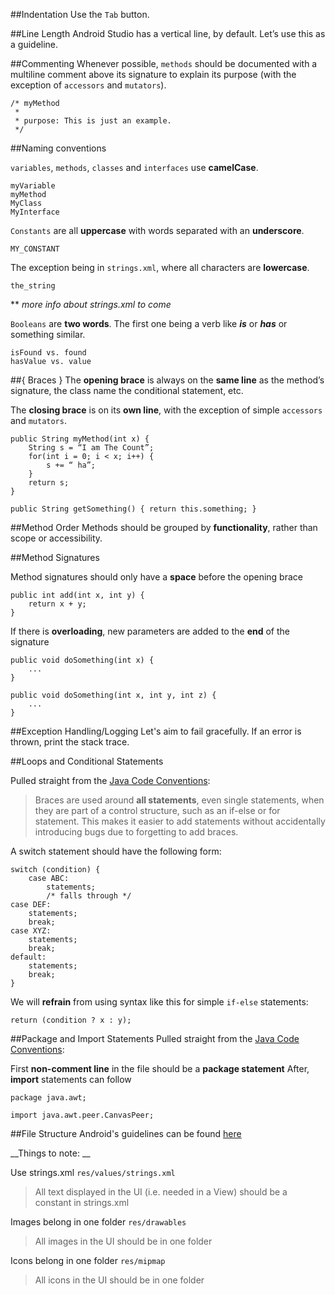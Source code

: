 
 
##Indentation
Use the `Tab` button.

##Line Length
Android Studio has a vertical line, by default. Let’s use this as a guideline.

##Commenting
Whenever possible, `methods` should be documented with a multiline comment above its signature to explain its purpose (with the exception of `accessors` and `mutators`).

	/* myMethod
	 *
	 * purpose: This is just an example.
	 */	

##Naming conventions

`variables`, `methods`, `classes` and `interfaces` use __camelCase__.

	myVariable
	myMethod 
	MyClass
	MyInterface

`Constants` are all __uppercase__ with words separated with an __underscore__. 

	MY_CONSTANT

The exception being in `strings.xml`, where all characters are __lowercase__.

	the_string

** *more info about strings.xml to come*

`Booleans` are __two words__. The first one being a verb like __*is*__ or __*has*__ or something similar.

	isFound vs. found
	hasValue vs. value
##{ Braces }
The __opening brace__ is always on the __same line__ as the method’s signature, the class name the conditional statement, etc.

The __closing brace__ is on its __own line__, with the exception of simple `accessors` and `mutators`.

    public String myMethod(int x) {
        String s = “I am The Count”;
        for(int i = 0; i < x; i++) {
            s += “ ha”;
        }
        return s;
    }

    public String getSomething() { return this.something; }
 
 
##Method Order
Methods should be grouped by __functionality__, rather than scope or accessibility.

##Method Signatures

Method signatures should only have a __space__ before the opening brace

	public int add(int x, int y) {
        return x + y;
	}

If there is __overloading__, new parameters are added to the __end__ of the signature

	public void doSomething(int x) {
	    ...
	}

	public void doSomething(int x, int y, int z) {
	    ...
	}
 

##Exception Handling/Logging
Let's aim to fail gracefully. If an error is thrown, print the stack trace.

 
##Loops and Conditional Statements

Pulled straight from the [Java Code Conventions](http://www.oracle.com/technetwork/java/javase/documentation/codeconventions-142311.html#430):

>Braces are used around __all statements__, even single statements, when they are part of a control structure, such as an if-else or for statement. This makes it easier to add statements without accidentally introducing bugs due to forgetting to add braces.
 
A switch statement should have the following form:

    switch (condition) {
        case ABC:
            statements;
            /* falls through */
    case DEF:
        statements;
        break;
    case XYZ:
        statements;
        break;
    default:
        statements;
        break;
    }
 
We will __refrain__ from using syntax like this for simple `if-else` statements:

    return (condition ? x : y); 

 
##Package and Import Statements
Pulled straight from the [Java Code Conventions](http://www.oracle.com/technetwork/java/javase/documentation/codeconventions-141855.html#277):

First __non-comment line__ in the file should be a __package statement__
After, __import__ statements can follow
 
    package java.awt;
 
    import java.awt.peer.CanvasPeer;



##File Structure
Android's guidelines can be found [here](https://developer.android.com/guide/topics/resources/providing-resources)



__Things to note: __

Use strings.xml `res/values/strings.xml`
 
>All text displayed in the UI (i.e. needed in a View) should be a constant in strings.xml

Images belong in one folder `res/drawables`

>All images in the UI should be in one folder

Icons belong in one folder `res/mipmap`
>All icons in the UI should be in one folder




